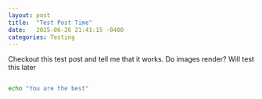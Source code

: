 ```yaml
---
layout: post
title:  "Test Post Time"
date:   2025-06-26 21:41:15 -0400
categories: Testing
---
```


Checkout this test post and tell me that it works. Do images render? Will test this later

```bash

echo "You are the best"

```
